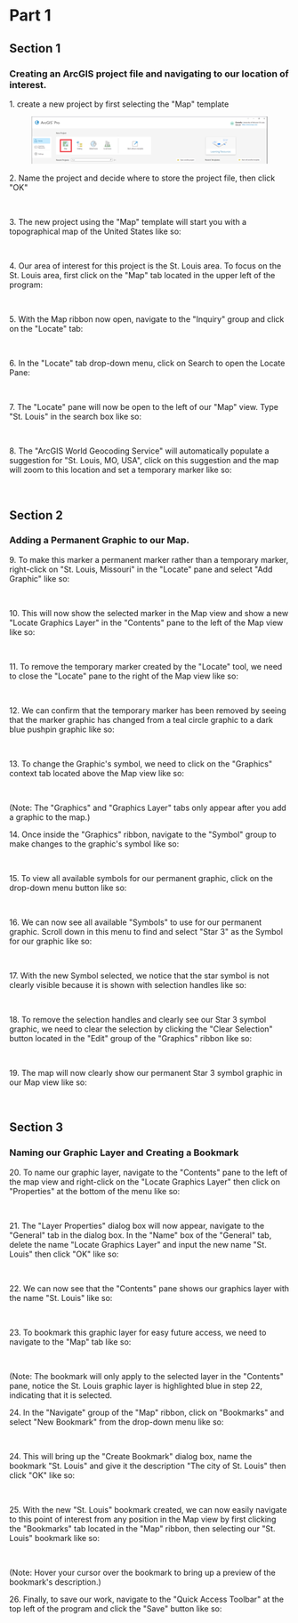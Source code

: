 # Part 1

## Section 1

### **Creating an ArcGIS project file and navigating to our location of interest.**

1\. create a new project by first selecting the "Map" template

<figure><img src="images/part1/1.png" alt=""><figcaption></figcaption></figure>

2\. Name the project and decide where to store the project file, then click "OK"

<figure><img src=".gitbook/assets/2.png" alt=""><figcaption></figcaption></figure>

3\. The new project using the "Map" template will start you with a topographical map of the United States like so:

<figure><img src=".gitbook/assets/3.png" alt=""><figcaption></figcaption></figure>

4\. Our area of interest for this project is the St. Louis area. To focus on the St. Louis area, first click on the "Map" tab located in the upper left of the program:

<figure><img src=".gitbook/assets/4.png" alt=""><figcaption></figcaption></figure>

5\. With the Map ribbon now open, navigate to the "Inquiry" group and click on the "Locate" tab:

<figure><img src=".gitbook/assets/5.png" alt=""><figcaption></figcaption></figure>

6\. In the "Locate" tab drop-down menu, click on Search to open the Locate Pane:

<figure><img src=".gitbook/assets/6.png" alt=""><figcaption></figcaption></figure>

7\. The "Locate" pane will now be open to the left of our "Map" view. Type "St. Louis" in the search box like so:

<figure><img src=".gitbook/assets/7.png" alt=""><figcaption></figcaption></figure>

8\. The "ArcGIS World Geocoding Service" will automatically populate a suggestion for "St. Louis, MO, USA", click on this suggestion and the map will zoom to this location and set a temporary marker like so:

<figure><img src=".gitbook/assets/8.png" alt=""><figcaption></figcaption></figure>

## **Section 2**&#x20;

### **Adding a Permanent Graphic to our Map.**

9\. To make this marker a permanent marker rather than a temporary marker, right-click on "St. Louis, Missouri" in the "Locate" pane and select "Add Graphic" like so:

<figure><img src=".gitbook/assets/9.png" alt=""><figcaption></figcaption></figure>

10\. This will now show the selected marker in the Map view and show a new "Locate Graphics Layer" in the "Contents" pane to the left of the Map view like so:

<figure><img src=".gitbook/assets/10.png" alt=""><figcaption></figcaption></figure>

11\. To remove the temporary marker created by the "Locate" tool, we need to close the "Locate" pane to the right of the Map view like so:

<figure><img src=".gitbook/assets/11.png" alt=""><figcaption></figcaption></figure>

12\. We can confirm that the temporary marker has been removed by seeing that the marker graphic has changed from a teal circle graphic to a dark blue pushpin graphic like so:

<figure><img src=".gitbook/assets/12.png" alt=""><figcaption></figcaption></figure>

13\. To change the Graphic's symbol, we need to click on the "Graphics" context tab located above the Map view like so:

<figure><img src=".gitbook/assets/13.png" alt=""><figcaption></figcaption></figure>

(Note: The "Graphics" and "Graphics Layer" tabs only appear after you add a graphic to the map.)

14\. Once inside the "Graphics" ribbon, navigate to the "Symbol" group to make changes to the graphic's symbol like so:

<figure><img src=".gitbook/assets/14.png" alt=""><figcaption></figcaption></figure>

15\. To view all available symbols for our permanent graphic, click on the drop-down menu button like so:

<figure><img src=".gitbook/assets/15.png" alt=""><figcaption></figcaption></figure>

16\. We can now see all available "Symbols" to use for our permanent graphic. Scroll down in this menu to find and select "Star 3" as the Symbol for our graphic like so:

<figure><img src=".gitbook/assets/16.png" alt=""><figcaption></figcaption></figure>

17\. With the new Symbol selected, we notice that the star symbol is not clearly visible because it is shown with selection handles like so:

<figure><img src=".gitbook/assets/17.png" alt=""><figcaption></figcaption></figure>

18\. To remove the selection handles and clearly see our Star 3 symbol graphic, we need to clear the selection by clicking the "Clear Selection" button located in the "Edit" group of the "Graphics" ribbon like so:

<figure><img src=".gitbook/assets/18.png" alt=""><figcaption></figcaption></figure>

19\. The map will now clearly show our permanent Star 3 symbol graphic in our Map view like so:

<figure><img src=".gitbook/assets/19.png" alt=""><figcaption></figcaption></figure>

## **Section 3**

### **Naming our Graphic Layer and Creating a Bookmark**

20\. To name our graphic layer, navigate to the "Contents" pane to the left of the map view and right-click on the "Locate Graphics Layer" then click on "Properties" at the bottom of the menu like so:

<figure><img src=".gitbook/assets/20.png" alt=""><figcaption></figcaption></figure>

21\. The "Layer Properties" dialog box will now appear, navigate to the "General" tab in the dialog box. In the "Name" box of the "General" tab, delete the name "Locate Graphics Layer" and input the new name "St. Louis" then click "OK" like so:

<figure><img src=".gitbook/assets/21.png" alt=""><figcaption></figcaption></figure>

22\. We can now see that the "Contents" pane shows our graphics layer with the name "St. Louis" like so:

<figure><img src=".gitbook/assets/22.png" alt=""><figcaption></figcaption></figure>

23\. To bookmark this graphic layer for easy future access, we need to navigate to the "Map" tab like so:

<figure><img src=".gitbook/assets/4.png" alt=""><figcaption></figcaption></figure>

(Note: The bookmark will only apply to the selected layer in the "Contents" pane, notice the St. Louis graphic layer is highlighted blue in step 22, indicating that it is selected.

24\. In the "Navigate" group of the "Map" ribbon, click on "Bookmarks" and select "New Bookmark" from the drop-down menu like so:

<figure><img src=".gitbook/assets/23.png" alt=""><figcaption></figcaption></figure>

24\. This will bring up the "Create Bookmark" dialog box, name the bookmark "St. Louis" and give it the description "The city of St. Louis" then click "OK" like so:

<figure><img src=".gitbook/assets/24.png" alt=""><figcaption></figcaption></figure>

25\. With the new "St. Louis" bookmark created, we can now easily navigate to this point of interest from any position in the Map view by first clicking the "Bookmarks" tab located in the "Map" ribbon, then selecting our "St. Louis" bookmark like so:

<figure><img src=".gitbook/assets/25.png" alt=""><figcaption></figcaption></figure>

(Note: Hover your cursor over the bookmark to bring up a preview of the bookmark's description.)

26\. Finally, to save our work, navigate to the "Quick Access Toolbar" at the top left of the program and click the "Save" button like so:

<figure><img src=".gitbook/assets/26.png" alt=""><figcaption></figcaption></figure>
